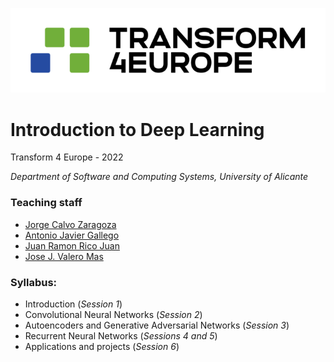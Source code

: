 ![](assets/Logo_Transform4Europe_official.png)

# Introduction to Deep Learning

Transform 4 Europe - 2022

_Department of Software and Computing Systems, University of Alicante_

### Teaching staff

* [Jorge Calvo Zaragoza](mailto:jcalvo@dlsi.ua.es)
* [Antonio Javier Gallego](mailto:jgallego@dlsi.ua.es)
* [Juan Ramon Rico Juan](mailto:JuanRamonRico@ua.es)
* [Jose J. Valero Mas](mailto:jjvalero@dlsi.ua.es)

### Syllabus:

* Introduction (_Session 1_)
* Convolutional Neural Networks (_Session 2_)
* Autoencoders and Generative Adversarial Networks (_Session 3_)
* Recurrent Neural Networks (_Sessions 4 and 5_)
* Applications and projects (_Session 6_)